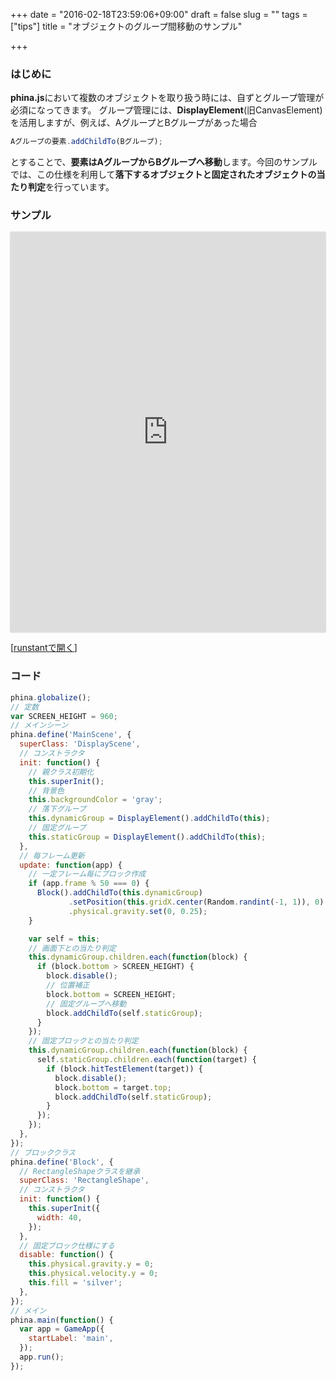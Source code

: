 +++
date = "2016-02-18T23:59:06+09:00"
draft = false
slug = ""
tags = ["tips"]
title = "オブジェクトのグループ間移動のサンプル"

+++

### はじめに
**phina.js**において複数のオブジェクトを取り扱う時には、自ずとグループ管理が必須になってきます。
グループ管理には、**DisplayElement**(旧CanvasElement)を活用しますが、例えば、AグループとBグループがあった場合

```js
Aグループの要素.addChildTo(Bグループ);
```

とすることで、**要素はAグループからBグループへ移動**します。今回のサンプルでは、この仕様を利用して**落下するオブジェクトと固定されたオブジェクトの当たり判定**を行っています。

### サンプル

<div class='runstant'><iframe src='http://goo.gl/Hg1w0z' width='100%' height='640px' style='border:0px;box-shadow:0px 0px 2px 0px #aaa'></iframe></div>

[[runstantで開く](http://goo.gl/Hg1w0z)]

### コード
```js
phina.globalize();
// 定数
var SCREEN_HEIGHT = 960;
// メインシーン
phina.define('MainScene', {
  superClass: 'DisplayScene',
  // コンストラクタ
  init: function() {
    // 親クラス初期化
    this.superInit();
    // 背景色
    this.backgroundColor = 'gray';
    // 落下グループ
    this.dynamicGroup = DisplayElement().addChildTo(this);
    // 固定グループ
    this.staticGroup = DisplayElement().addChildTo(this);
  },
  // 毎フレーム更新
  update: function(app) {
    // 一定フレーム毎にブロック作成
    if (app.frame % 50 === 0) {
      Block().addChildTo(this.dynamicGroup)
             .setPosition(this.gridX.center(Random.randint(-1, 1)), 0)
             .physical.gravity.set(0, 0.25);
    }

    var self = this;
    // 画面下との当たり判定
    this.dynamicGroup.children.each(function(block) {
      if (block.bottom > SCREEN_HEIGHT) {
        block.disable();
        // 位置補正
        block.bottom = SCREEN_HEIGHT;
        // 固定グループへ移動
        block.addChildTo(self.staticGroup);
      }  
    });
    // 固定ブロックとの当たり判定
    this.dynamicGroup.children.each(function(block) {
      self.staticGroup.children.each(function(target) {
        if (block.hitTestElement(target)) {
          block.disable();
          block.bottom = target.top;
          block.addChildTo(self.staticGroup);
        }  
      });
    });
  },
});
// ブロッククラス
phina.define('Block', {
  // RectangleShapeクラスを継承
  superClass: 'RectangleShape',
  // コンストラクタ
  init: function() {
    this.superInit({
      width: 40,
    });
  },
  // 固定ブロック仕様にする
  disable: function() {
    this.physical.gravity.y = 0;
    this.physical.velocity.y = 0;
    this.fill = 'silver';
  },
});
// メイン
phina.main(function() {
  var app = GameApp({
    startLabel: 'main',
  });
  app.run();
});
```
